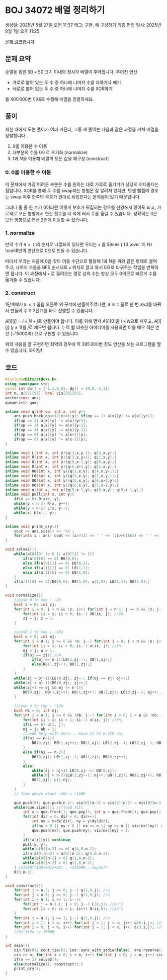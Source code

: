 # BOJ 34072 배열 정리하기

생성일: 2025년 5월 27일 오전 11:37
태그: 구현, 해 구성하기
최종 편집 일시: 2025년 8월 1일 오후 11:25

[문제 링크](http://boj.kr/34072)입니다.

## 문제 요약

순열을 올린 $50 \times 50$ 크기 이내의 정사각 배열이 주어집니다. 주어진 연산

- 가로로 붙어 있는 두 수 중 하나에 나머지 수를 더하거나 빼기
- 세로로 붙어 있는 두 수 중 하나에 나머지 수를 XOR하기

를 $400\,000$번 이내로 수행해 배열을 정렬하세요.

## 풀이

제한 내에서 도는 풀이가 여러 가진데, 그중 제 풀이는 다음과 같은 과정을 거쳐 배열을 정렬합니다.

1. 0을 이용한 수 이동
2. 대부분의 수를 0으로 초기화 (normalize)
3. $1$과 $N$을 이용해 배열의 모든 값을 재구성 (construct)

### 0. 0을 이용한 수 이동

이 문제에서 가장 어려운 부분은 수를 원하는 대로 가로로 옮기기가 상당히 까다롭다는 점입니다. XOR을 통해 두 수를 swap하는 방법은 잘 알려져 있지만, 덧셈 뺄셈의 경우는 swap 이후 한쪽의 부호가 반대로 뒤집힌다는 문제점이 있기 때문입니다.

그러나 둘 중 한 수가 0이라면 이렇게 부호가 뒤집히는 경우를 신경쓰지 않아도 되고, 가로세로 모든 방향에서 연산 횟수를 더 적게 써서 수를 옮길 수 있습니다. 정확히는 0은 모든 방향으로 연산 2번에 이동할 수 있습니다.

### 1. normalize

만약 수가 `N x 1` 의 순서로 나열되어 있다면 우리는 `x` 를 $\lceil { {3 \over 2} N} \rceil$번의 연산으로 0으로 만들 수 있습니다.

따라서 우리는 처음에 0을 찾아 이동 수단으로 활용해 1과 N을 위와 같은 형태로 붙여 주고, 나머지 수들을 BFS 순서대로 `x` 위치로 끌고 와서 0으로 바꿔주는 작업을 반복하면 됩니다. 이 과정에서 `x` 로 끌려오는 경로 상의 수는 항상 모두 0이므로 빠르게 수를 옮겨줄 수 있습니다.

### 2. construct

1단계에서 `N x 1` 꼴을 오른쪽 위 구석에 만들어주었다면, `0 N 1` 꼴로 한 번 자리를 바꿔서 만들어 주고 2단계를 바로 진행할 수 있습니다.

$A[i][j] = i\times N + j$로 만들어야 합니다. 이를 위해 먼저 $A[i][0]$을 $i \times N$으로 채우고, $A[i][j]\ (j\neq 1)$를 $j$로 채우면 됩니다. 누적 합 비슷한 아이디어를 사용하면 이를 매우 적은 연산 (~15000회) 으로 구현할 수 있습니다.

위의 내용을 잘 구현하면 최악의 경우에 약 $395\,000$번 정도 연산을 쓰는 프로그램을 짤 수 있습니다. 화이팅!

## 코드

```cpp
#include<bits/stdc++.h>
using namespace std;
const int dx[] = {-1,1,0,0}, dy[] = {0,0,-1,1};
int n, a[55][55]; bool vis[55][55];
vector<int> ans;
queue<int> que;

inline void q(int op, int x, int y){
	ans.push_back(op<<12|x<<6|y); if(op == 1) a[x][y] += a[x][y+1];
	if(op == 2) a[x][y] -= a[x][y+1];
	if(op == 3) a[x][y] += a[x][y-1];
	if(op == 4) a[x][y] -= a[x][y-1];
	if(op == 5) a[x][y] ^= a[x+1][y];
	if(op == 6) a[x][y] ^= a[x-1][y];
}

inline void L(int x, int y){q(1,x,y-1); q(4,x,y);}
inline void R(int x, int y){q(3,x,y+1); q(2,x,y);}
inline void U(int x, int y){q(5,x-1,y); q(6,x,y);}
inline void D(int x, int y){q(6,x+1,y); q(5,x,y);}
inline void R0(int x, int y){q(1,x,y); q(4,x,y+1);}
inline void L0(int x, int y){q(3,x,y); q(2,x,y-1);}
inline void D0(int x, int y){q(5,x,y); q(6,x+1,y);}
inline void U0(int x, int y){q(6,x,y); q(5,x-1,y);}
inline void u(int x, int y){q(5,x-1,y); q(6,x,y); q(5,x-1,y);}
inline void pull(int x, int y){
	if(x == 0) D(x++, y);
	while(y < n-2) R(x, y++);
	while(y > n-2) L(x, y--);
	while(x) U(x--, y);
}

inline void print_qry(){
	cout << ans.size() << '\n';
	for(int& i : ans) cout << (i>>12) << ' ' << ((i>>6)&63) << ' ' << (i&63) << '\n';	
}

void solve2(){
	while(a[0][0] != 0 || a[0][1] != 1){
		if(a[0][0] == 0) R0(0,0);
		else if(a[0][1] == 0) D0(0,1);
		else if(a[1][1] == 0) L0(1,1);
		else if(a[1][0] == 0) U0(1,0);
	}
	if(a[1][0] == 3){D0(0,0); R0(1,0); u(1,0); L0(1,1); U0(1,0);}
}

void normalize(){
	//push 0 to top : ~2n
	bool z = 0; int zj;
	for(int i = 0; i < n && !z; i++) for(int j = n-1; j >= 0 && !z; j--) if(a[i][j] == 0){
		for(int ii = i; ii > 0; ii--) U0(ii, j); //2n
		zj = j; z = 1;
	}

	//push 1 to top : ~13n
	bool o = 0; int oj;
	for(int j = n-1; j >= 0 && !o; j--) for(int i = 0; i < n && !o; i++) if(a[i][j] == 1){
		for(int ii = i; ii > 0; ii--) u(ii, j); //3n
		oj = j; o = 1;
		if(oj == zj){ //4
			if(oj == n-1){L0(1,zj--); U0(1,zj);}
			else{R0(1,zj++); U0(1,zj);}
		}
	}
	while(zj > oj-1){L0(0,zj); zj--; if(oj == zj) oj++;}
	while(zj < oj-1){R0(0,zj); zj++;}
	while(zj+1 == oj && oj != n-1){
		D0(0,zj); R0(1,zj++); R0(1,zj++); U0(1,zj); L0(0,zj--); oj++; //10n
	}
	
	//push n to top : ~13n
	bool nb = 0; int nj;
	for(int j = n-1; j >= 0 && !nb; j--) for(int i = 0; i < n && !nb; i++) if(a[i][j] == n){
		for(int ii = i; ii > 1; ii--) u(ii, j); //3n;
		if(i == 0) u(1, j);
		nj = j; nb = 1;
		//need help with zero... move it to n-3th col
		if(nj == n-1){
			D0(0,zj); R0(1,zj++); D0(1,zj); L0(2,zj--); L0(2,zj--); U0(2,zj); R0(1,zj++); U0(1,zj); u(1,n-3);
		}
		else if(nj == n-2){
			D0(0,zj); L0(1,zj--); U0(1,zj); R0(0,zj++);
		}
		else{
			while(zj > nj+1) L0(0,zj--); D0(0,zj);
			while(nj < n-3){L0(1,zj--); nj++; D0(1,zj); R0(2,zj++); R0(2,zj++); U0(2,zj);} //10n
			U0(1,zj); u(1,nj);
		}
	}
	// from above about ~30n = ~1500

	que.push(0); que.push(n-2); vis[0][n-3] = vis[0][n-2] = vis[0][n-1] = 1;
	while(que.size()){ //flood fill
		int x = que.front(); que.pop(); int y = que.front(); que.pop();
		for(int dir = 0; dir < 4; dir++){
			int nx = x+dx[dir], ny = y+dy[dir];
			if(nx < 0 || ny < 0 || nx >= n || ny >= n || vis[nx][ny]) continue;
			que.push(nx); que.push(ny); vis[nx][ny] = 1;
		}
		if(!a[x][y]) continue;
		pull(x, y);
		while(a[0][n-2] >= n) q(4,0,n-2);
		if(n-a[0][n-2] < a[0][n-2]) q(4,0,n-2);
		while(a[0][n-2] < 0) q(1,0,n-2);
		while(a[0][n-2] > 0) q(2,0,n-2);
	} //2500*(100+50/2+25) : ~375000...maybe??
	R(0,n-3);
}

void construct(){
	for(int j = n-3; j >= 0; j--) q(1,0,j); //n
	for(int j = n-3; j >= 0; j--) q(1,0,j); //n
	for(int i = n-1; i >= 1; i--){ 
		for(int j = n-1-i; j > 0; j--) L(0,j); //2n^2
		for(int ii = 0; ii < i; ii++) D(ii,0); //2n^2
	}
	for(int j = n-2; j >= 1; j--) q(1,0,j); //n
	for(int i = 1; i < n; i++) for(int j = 1; j < n; j++) q(6,i,j); //n^2
	for(int i = 0; i < n; i++) for(int j = 1; j < n; j++) q(3,i,j); //n^2
	//6n^2+3n ~= 15000
}

int main(){
	cin.tie(0); cout.tie(0); ios::sync_with_stdio(false); ans.reserve(404040);
	cin >> n; for(int i = 0; i < n; i++) for(int j = 0; j < n; j++) cin >> a[i][j];
	if(n == 2) solve2();
	else{normalize(); construct();}
	print_qry();
}
```